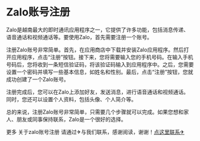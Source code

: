 # Zalo账号注册

Zalo是越南最大的即时通讯应用程序之一，它提供了许多功能，包括消息传递、语音通话和视频通话等。要使用Zalo，首先需要注册一个账号。

注册Zalo账号非常简单。首先，在应用商店中下载并安装Zalo应用程序。然后打开应用程序，点击“注册”按钮。接下来，您将需要输入您的手机号码。在输入手机号码后，您将收到一条短信验证码，将该验证码输入到应用程序中。之后，您需要设置一个密码并填写一些基本信息，如姓名和性别。最后，点击“注册”按钮，您就成功创建了一个Zalo账号。

注册完成后，您可以在Zalo上添加好友，发送消息，进行语音通话和视频通话。同时，您还可以设置个人资料，包括头像、个人简介等。

总的来说，注册Zalo账号非常简单，只需要几个步骤就可以完成。如果您想和家人、朋友或同事保持联系，Zalo是一个很好的选择。

更多 关于zalo账号注册 请通过✈与我们联系，感谢阅读，谢谢！[点这里联系✈](https://sms.k02.cc)